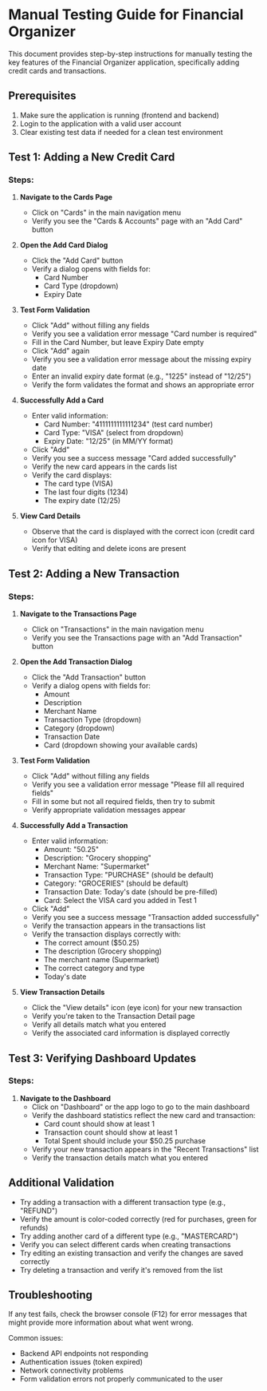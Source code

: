 # Manual Testing Guide for Financial Organizer

This document provides step-by-step instructions for manually testing the key features of the Financial Organizer application, specifically adding credit cards and transactions.

## Prerequisites

1. Make sure the application is running (frontend and backend)
2. Login to the application with a valid user account
3. Clear existing test data if needed for a clean test environment

## Test 1: Adding a New Credit Card

### Steps:

1. **Navigate to the Cards Page**
   - Click on "Cards" in the main navigation menu
   - Verify you see the "Cards & Accounts" page with an "Add Card" button

2. **Open the Add Card Dialog**
   - Click the "Add Card" button
   - Verify a dialog opens with fields for:
     - Card Number
     - Card Type (dropdown)
     - Expiry Date

3. **Test Form Validation**
   - Click "Add" without filling any fields
   - Verify you see a validation error message "Card number is required"
   - Fill in the Card Number, but leave Expiry Date empty
   - Click "Add" again
   - Verify you see a validation error message about the missing expiry date
   - Enter an invalid expiry date format (e.g., "1225" instead of "12/25")
   - Verify the form validates the format and shows an appropriate error

4. **Successfully Add a Card**
   - Enter valid information:
     - Card Number: "4111111111111234" (test card number)
     - Card Type: "VISA" (select from dropdown)
     - Expiry Date: "12/25" (in MM/YY format)
   - Click "Add"
   - Verify you see a success message "Card added successfully"
   - Verify the new card appears in the cards list
   - Verify the card displays:
     - The card type (VISA)
     - The last four digits (1234)
     - The expiry date (12/25)

5. **View Card Details**
   - Observe that the card is displayed with the correct icon (credit card icon for VISA)
   - Verify that editing and delete icons are present

## Test 2: Adding a New Transaction

### Steps:

1. **Navigate to the Transactions Page**
   - Click on "Transactions" in the main navigation menu
   - Verify you see the Transactions page with an "Add Transaction" button

2. **Open the Add Transaction Dialog**
   - Click the "Add Transaction" button
   - Verify a dialog opens with fields for:
     - Amount
     - Description
     - Merchant Name
     - Transaction Type (dropdown)
     - Category (dropdown)
     - Transaction Date
     - Card (dropdown showing your available cards)

3. **Test Form Validation**
   - Click "Add" without filling any fields
   - Verify you see a validation error message "Please fill all required fields"
   - Fill in some but not all required fields, then try to submit
   - Verify appropriate validation messages appear

4. **Successfully Add a Transaction**
   - Enter valid information:
     - Amount: "50.25"
     - Description: "Grocery shopping"
     - Merchant Name: "Supermarket"
     - Transaction Type: "PURCHASE" (should be default)
     - Category: "GROCERIES" (should be default)
     - Transaction Date: Today's date (should be pre-filled)
     - Card: Select the VISA card you added in Test 1
   - Click "Add"
   - Verify you see a success message "Transaction added successfully"
   - Verify the transaction appears in the transactions list
   - Verify the transaction displays correctly with:
     - The correct amount ($50.25)
     - The description (Grocery shopping)
     - The merchant name (Supermarket)
     - The correct category and type
     - Today's date

5. **View Transaction Details**
   - Click the "View details" icon (eye icon) for your new transaction
   - Verify you're taken to the Transaction Detail page
   - Verify all details match what you entered
   - Verify the associated card information is displayed correctly

## Test 3: Verifying Dashboard Updates

### Steps:

1. **Navigate to the Dashboard**
   - Click on "Dashboard" or the app logo to go to the main dashboard
   - Verify the dashboard statistics reflect the new card and transaction:
     - Card count should show at least 1
     - Transaction count should show at least 1
     - Total Spent should include your $50.25 purchase
   - Verify your new transaction appears in the "Recent Transactions" list
   - Verify the transaction details match what you entered

## Additional Validation

- Try adding a transaction with a different transaction type (e.g., "REFUND")
- Verify the amount is color-coded correctly (red for purchases, green for refunds)
- Try adding another card of a different type (e.g., "MASTERCARD")
- Verify you can select different cards when creating transactions
- Try editing an existing transaction and verify the changes are saved correctly
- Try deleting a transaction and verify it's removed from the list

## Troubleshooting

If any test fails, check the browser console (F12) for error messages that might provide more information about what went wrong.

Common issues:
- Backend API endpoints not responding
- Authentication issues (token expired)
- Network connectivity problems
- Form validation errors not properly communicated to the user 